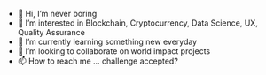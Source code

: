 - 👋 Hi, I’m never boring
- 👀 I’m interested in Blockchain, Cryptocurrency, Data Science, UX, Quality Assurance 
- 🌱 I’m currently learning something new everyday
- 💞️ I’m looking to collaborate on world impact projects 
- 📫 How to reach me ... challenge accepted? 

<!---
lofisofi3/lofisofi3 is a ✨ special ✨ repository because its `README.md` (this file) appears on your GitHub profile.
You can click the Preview link to take a look at your changes.
--->
